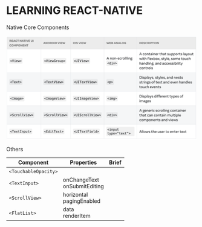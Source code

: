 # LEARNING REACT-NATIVE


Native Core Components

![image](./readme-assets/core-components.png)

Others

| Component | Properties | Brief |
| --- | --- | --- |
| ```<TouchableOpacity>``` | |
| ``` <TextInput> ``` | onChangeText <br /> onSubmitEditing |
| ``` <ScrollView> ``` | horizontal <br /> pagingEnabled |
| ``` <FlatList> ``` | data <br /> renderItem |


